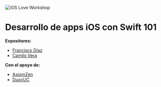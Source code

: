 ![iOS Love Workshop](https://cloud.githubusercontent.com/assets/530662/16805009/4afa94a0-48dc-11e6-8911-4c1c3d94323b.png)
# Desarrollo de apps iOS con Swift 101

**Expositores:**
- [Francisco Díaz](https://github.com/fdiaz)
- [Camilo Vera](https://github.com/camovrbz)

**Con el apoyo de:**
- [AxiomZen](http://axiomzen.co/)
- [DuocUC](http://www.duoc.cl/)
